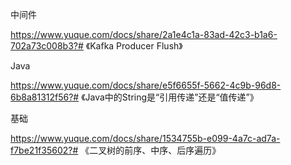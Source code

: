 中间件

https://www.yuque.com/docs/share/2a1e4c1a-83ad-42c3-b1a6-702a73c008b3?# 《Kafka Producer Flush》

Java

https://www.yuque.com/docs/share/e5f6655f-5662-4c9b-96d8-6b8a81312f56?# 《Java中的String是“引用传递”还是“值传递”》

基础

https://www.yuque.com/docs/share/1534755b-e099-4a7c-ad7a-f7be21f35602?# 《二叉树的前序、中序、后序遍历》
